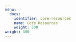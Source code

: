 ```yaml
---
menu:
  docs:
    identifier: core-resources
    name: Core Resources
    weight: 300
weight: 300
---
```

